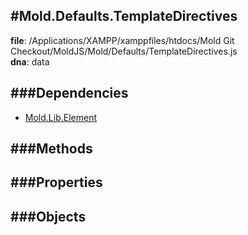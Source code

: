 
#Mold.Defaults.TemplateDirectives
---------------------------------------

__file__: /Applications/XAMPP/xamppfiles/htdocs/Mold Git Checkout/MoldJS/Mold/Defaults/TemplateDirectives.js  
__dna__: data  


	






###Dependencies
--------------

* [Mold.Lib.Element](../../Mold/Lib/Element.md) 



   
###Methods
--------------
 

 
  
###Properties
-------------


 

###Objects
------------



		
